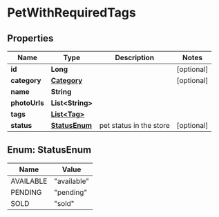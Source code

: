 

# PetWithRequiredTags


## Properties

Name | Type | Description | Notes
------------ | ------------- | ------------- | -------------
**id** | **Long** |  |  [optional]
**category** | [**Category**](Category.md) |  |  [optional]
**name** | **String** |  | 
**photoUrls** | **List&lt;String&gt;** |  | 
**tags** | [**List&lt;Tag&gt;**](Tag.md) |  | 
**status** | [**StatusEnum**](#StatusEnum) | pet status in the store |  [optional]



## Enum: StatusEnum

Name | Value
---- | -----
AVAILABLE | &quot;available&quot;
PENDING | &quot;pending&quot;
SOLD | &quot;sold&quot;



